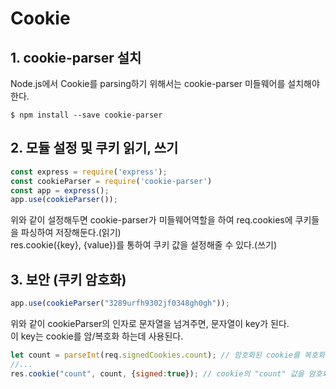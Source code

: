 # Cookie
## 1. cookie-parser 설치
Node.js에서 Cookie를 parsing하기 위해서는 cookie-parser 미들웨어를 설치해야 한다.
```
$ npm install --save cookie-parser
```

## 2. 모듈 설정 및 쿠키 읽기, 쓰기
```javascript
const express = require('express');
const cookieParser = require('cookie-parser')
const app = express();
app.use(cookieParser());

```
위와 같이 설정해두면 cookie-parser가 미들웨어역할을 하여 req.cookies에 쿠키들을 파싱하여 저장해둔다.(읽기)<br>
res.cookie({key}, {value})를 통하여 쿠키 값을 설정해줄 수 있다.(쓰기)

## 3. 보안 (쿠키 암호화)
```javascript
app.use(cookieParser("3289urfh9302jf0348gh0gh"));
```
위와 같이 cookieParser의 인자로 문자열을 넘겨주면, 문자열이 key가 된다.<br>
이 key는 cookie를 암/복호화 하는데 사용된다.
```javascript
let count = parseInt(req.signedCookies.count); // 암호화된 cookie를 복호화하여 변수 count에 저장
//...
res.cookie("count", count, {signed:true}); // cookie의 "count" 값을 암호화하여 저장
```
